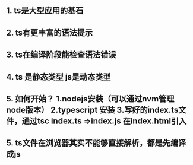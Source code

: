## 1. ts是大型应用的基石
## 2. ts有更丰富的语法提示
## 3. ts在编译阶段能检查语法错误
## 4. ts 是静态类型 js是动态类型

## 5. 如何开始？ 1.nodejs安装（可以通过nvm管理node版本） 2.typescript 安装 3.写好的index.ts文件，通过tsc index.ts =>index.js 在index.html引入
## 5. ts文件在浏览器其实不能够直接解析，都是先编译成js